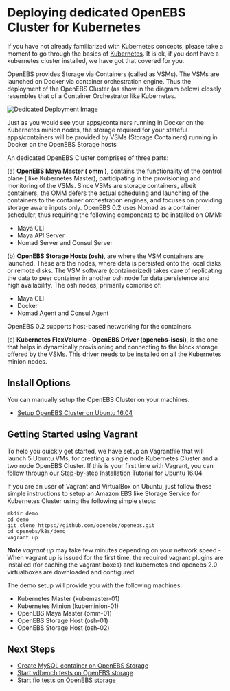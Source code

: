 # Deploying dedicated OpenEBS Cluster for Kubernetes

If you have not already familiarized with Kubernetes concepts, please take a moment to go through the basics of [Kubernetes](https://kubernetes.io/docs/tutorials/kubernetes-basics/). It is ok, if you dont have a kubernetes cluster installed, we have got that covered for you. 

OpenEBS provides Storage via Containers (called as VSMs). The VSMs are launched on Docker via container orchestration engine. Thus the deployment of the OpenEBS Cluster (as show in the diagram below) closely resembles that of a Container Orchestrator like Kubernetes. 

![Dedicated Deployment Image](https://github.com/openebs/openebs/blob/master/documentation/source/_static/dedicated-with-podsv0.2.png)

Just as you would see your apps/containers running in Docker on the Kubernetes minion nodes, the storage required for your stateful apps/containers will be provided by VSMs (Storage Containers) running in Docker on the OpenEBS Storage hosts 

An dedicated OpenEBS Cluster comprises of three parts:

(a) **OpenEBS Maya Master ( omm )**, contains the functionality of the control plane ( like Kubernetes Master), participating in the provisioning and monitoring of the VSMs. Since VSMs are storage containers, albeit containers, the OMM defers the actual scheduling and launching of the containers to the container orchestration engines, and focuses on providing storage aware inputs only. OpenEBS 0.2 uses Nomad as a container scheduler, thus requiring the following components to be installed on OMM:
- Maya CLI
- Maya API Server 
- Nomad Server and Consul Server

(b) **OpenEBS Storage Hosts (osh)**, are where the VSM containers are launched. These are the nodes, where data is persisted onto the local disks or remote disks. The VSM software (containerized) takes care of replicating the data to peer container in another osh node for data persistence and high availability. The osh nodes, primarily comprise of:
- Maya CLI
- Docker
- Nomad Agent and Consul Agent

OpenEBS 0.2 supports host-based networking for the containers. 

(c) **Kubernetes FlexVolume - OpenEBS Driver (openebs-iscsi)**, is the one that helps in dynamically provisioning and connecting to the block storage offered by the VSMs. This driver needs to be installed on all the Kubernetes minion nodes.

## Install Options

You can manually setup the OpenEBS Cluster on your machines.
- [Setup OpenEBS Cluster on Ubuntu 16.04](https://github.com/openebs/openebs/blob/master/k8s/dedicated/tutorial-ubuntu-1604-baremetal.md)

## Getting Started using Vagrant

To help you quickly get started, we have setup an Vagrantfile that will launch 5 Ubuntu VMs, for creating a single node Kubernetes Cluster and a two node OpenEBS Cluster. If this is your first time with Vagrant, you can follow through our [Step-by-step Installation Tutorial for Ubuntu 16.04](./tutorial-ubuntu1604-vagrant.md).

If you are an user of Vagrant and VirtualBox on Ubuntu, just follow these simple instructions to setup an Amazon EBS like Storage Service for Kubernetes Cluster using the following simple steps:

```
mkdir demo
cd demo
git clone https://github.com/openebs/openebs.git
cd openebs/k8s/demo
vagrant up
```

**Note** *vagrant up* may take few minutes depending on your network speed - When vagrant up is issued for the first time, the required vagrant plugins are installed (for caching the vagrant boxes) and kubernetes and openebs 2.0 virtualboxes are downloaded and configured.

The demo setup will provide you with the following machines:
- Kubernetes Master (kubemaster-01)
- Kubernetes Minion (kubeminion-01)
- OpenEBS Maya Master (omm-01)
- OpenEBS Storage Host (osh-01)
- OpenEBS Storage Host (osh-02)


## Next Steps
- [Create MySQL container on OpenEBS Storage](./run-mysql-openebs.md)
- [Start vdbench tests on OpenEBS storage](./running-vdbench-tests-with-openebs.md)
- [Start fio tests on OpenEBS storage](./running-fio-tests-with-openebs.md)
